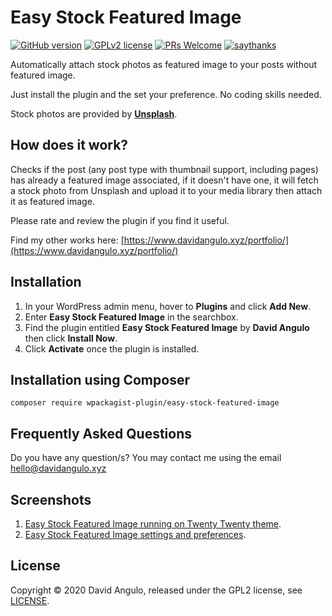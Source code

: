 # Easy Stock Featured Image
[![GitHub version](https://img.shields.io/wordpress/plugin/v/easy-stock-featured-image?color=brightgreen&style=for-the-badge)](https://wordpress.org/plugins/easy-stock-featured-image/)
[![GPLv2 license](https://img.shields.io/badge/License-GPLv2-blue.svg?style=for-the-badge)](LICENSE)
[![PRs Welcome](https://img.shields.io/badge/PRs-welcome-blueviolet.svg?style=for-the-badge)](https://github.com/dcangulo/easy-stock-featured-image/pulls)
[![saythanks](https://img.shields.io/badge/say-thanks-ff69b4.svg?style=for-the-badge)](https://wordpress.org/support/plugin/easy-stock-featured-image/reviews/#new-post)

Automatically attach stock photos as featured image to your posts without featured image.

Just install the plugin and the set your preference. No coding skills needed.

Stock photos are provided by **[Unsplash](https://unsplash.com/)**.

## How does it work?
Checks if the post (any post type with thumbnail support, including pages) has already a featured image associated, if it doesn't have one, it will fetch a stock photo from Unsplash and upload it to your media library then attach it as featured image.

Please rate and review the plugin if you find it useful.

Find my other works here: [https://www.davidangulo.xyz/portfolio/](https://www.davidangulo.xyz/portfolio/)

## Installation
1. In your WordPress admin menu, hover to **Plugins** and click **Add New**.
2. Enter **Easy Stock Featured Image** in the searchbox.
3. Find the plugin entitled **Easy Stock Featured Image** by **David Angulo** then click **Install Now**.
4. Click **Activate** once the plugin is installed.

## Installation using Composer
```
composer require wpackagist-plugin/easy-stock-featured-image
```

## Frequently Asked Questions
Do you have any question/s? You may contact me using the email [hello@davidangulo.xyz](mailto:hello@davidangulo.xyz)

## Screenshots

1. [Easy Stock Featured Image running on Twenty Twenty theme](assets/screenshot-1.jpg).
2. [Easy Stock Featured Image settings and preferences](assets/screenshot-2.jpg).

## License
Copyright © 2020 David Angulo, released under the GPL2 license, see [LICENSE](LICENSE).
